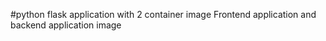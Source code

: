 #python flask application  with 2 container image Frontend application and backend application image 

